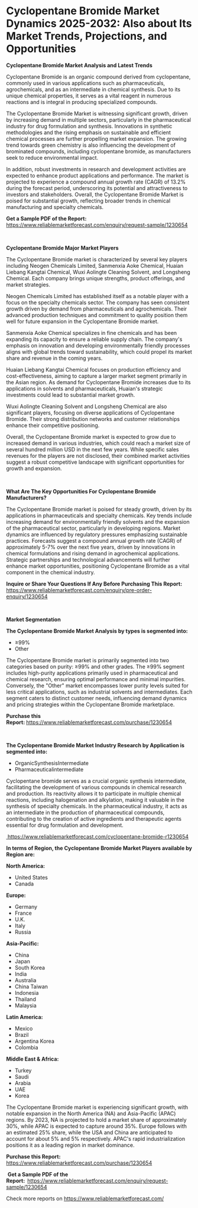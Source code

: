 <p><h1>Cyclopentane Bromide Market Dynamics 2025-2032: Also about Its Market Trends, Projections, and Opportunities</h1></p><p><strong>Cyclopentane Bromide Market Analysis and Latest Trends</strong></p>
<p><p>Cyclopentane Bromide is an organic compound derived from cyclopentane, commonly used in various applications such as pharmaceuticals, agrochemicals, and as an intermediate in chemical synthesis. Due to its unique chemical properties, it serves as a vital reagent in numerous reactions and is integral in producing specialized compounds.</p><p>The Cyclopentane Bromide Market is witnessing significant growth, driven by increasing demand in multiple sectors, particularly in the pharmaceutical industry for drug formulation and synthesis. Innovations in synthetic methodologies and the rising emphasis on sustainable and efficient chemical processes are further propelling market expansion. The growing trend towards green chemistry is also influencing the development of brominated compounds, including cyclopentane bromide, as manufacturers seek to reduce environmental impact.</p><p>In addition, robust investments in research and development activities are expected to enhance product applications and performance. The market is projected to experience a compound annual growth rate (CAGR) of 13.2% during the forecast period, underscoring its potential and attractiveness to investors and stakeholders. Overall, the Cyclopentane Bromide Market is poised for substantial growth, reflecting broader trends in chemical manufacturing and specialty chemicals.</p></p>
<p><strong>Get a Sample PDF of the Report:&nbsp;</strong> <a href="https://www.reliablemarketforecast.com/enquiry/request-sample/1230654?utm_campaign=3208&utm_medium=2&utm_source=Github&utm_content=ia&utm_term=31032025&utm_id=cyclopentane-bromide">https://www.reliablemarketforecast.com/enquiry/request-sample/1230654</a></p>
<p>&nbsp;</p>
<p><strong>Cyclopentane Bromide Major Market Players</strong></p>
<p><p>The Cyclopentane Bromide market is characterized by several key players including Neogen Chemicals Limited, Sanmenxia Aoke Chemical, Huaian Liebang Kangtai Chemical, Wuxi Aolingte Cleaning Solvent, and Longsheng Chemical. Each company brings unique strengths, product offerings, and market strategies.</p><p>Neogen Chemicals Limited has established itself as a notable player with a focus on the specialty chemicals sector. The company has seen consistent growth driven by demand from pharmaceuticals and agrochemicals. Their advanced production techniques and commitment to quality position them well for future expansion in the Cyclopentane Bromide market.</p><p>Sanmenxia Aoke Chemical specializes in fine chemicals and has been expanding its capacity to ensure a reliable supply chain. The company's emphasis on innovation and developing environmentally friendly processes aligns with global trends toward sustainability, which could propel its market share and revenue in the coming years.</p><p>Huaian Liebang Kangtai Chemical focuses on production efficiency and cost-effectiveness, aiming to capture a larger market segment primarily in the Asian region. As demand for Cyclopentane Bromide increases due to its applications in solvents and pharmaceuticals, Huaian's strategic investments could lead to substantial market growth.</p><p>Wuxi Aolingte Cleaning Solvent and Longsheng Chemical are also significant players, focusing on diverse applications of Cyclopentane Bromide. Their strong distribution networks and customer relationships enhance their competitive positioning.</p><p>Overall, the Cyclopentane Bromide market is expected to grow due to increased demand in various industries, which could reach a market size of several hundred million USD in the next few years. While specific sales revenues for the players are not disclosed, their combined market activities suggest a robust competitive landscape with significant opportunities for growth and expansion.</p></p>
<p>&nbsp;</p>
<p><strong>What Are The Key Opportunities For Cyclopentane Bromide Manufacturers?</strong></p>
<p><p>The Cyclopentane Bromide market is poised for steady growth, driven by its applications in pharmaceuticals and specialty chemicals. Key trends include increasing demand for environmentally friendly solvents and the expansion of the pharmaceutical sector, particularly in developing regions. Market dynamics are influenced by regulatory pressures emphasizing sustainable practices. Forecasts suggest a compound annual growth rate (CAGR) of approximately 5-7% over the next five years, driven by innovations in chemical formulations and rising demand in agrochemical applications. Strategic partnerships and technological advancements will further enhance market opportunities, positioning Cyclopentane Bromide as a vital component in the chemical industry.</p></p>
<p><strong>Inquire or Share Your Questions If Any Before Purchasing This Report:</strong> <a href="https://www.reliablemarketforecast.com/enquiry/pre-order-enquiry/1230654?utm_campaign=3208&utm_medium=2&utm_source=Github&utm_content=ia&utm_term=31032025&utm_id=cyclopentane-bromide">https://www.reliablemarketforecast.com/enquiry/pre-order-enquiry/1230654</a></p>
<p>&nbsp;</p>
<p><strong>Market Segmentation</strong></p>
<p><strong>The Cyclopentane Bromide Market Analysis by types is segmented into:</strong></p>
<p><ul><li>≥99%</li><li>Other</li></ul></p>
<p><p>The Cyclopentane Bromide market is primarily segmented into two categories based on purity: ≥99% and other grades. The ≥99% segment includes high-purity applications primarily used in pharmaceutical and chemical research, ensuring optimal performance and minimal impurities. Conversely, the "Other" market encompasses lower purity levels suited for less critical applications, such as industrial solvents and intermediates. Each segment caters to distinct customer needs, influencing demand dynamics and pricing strategies within the Cyclopentane Bromide marketplace.</p></p>
<p><strong>Purchase this Report:&nbsp;</strong><a href="https://www.reliablemarketforecast.com/purchase/1230654?utm_campaign=3208&utm_medium=2&utm_source=Github&utm_content=ia&utm_term=31032025&utm_id=cyclopentane-bromide">https://www.reliablemarketforecast.com/purchase/1230654</a></p>
<p>&nbsp;</p>
<p><strong>The Cyclopentane Bromide Market Industry Research by Application is segmented into:</strong></p>
<p><ul><li>OrganicSynthesisIntermediate</li><li>Pharmaceuticalintermediate</li></ul></p>
<p><p>Cyclopentane bromide serves as a crucial organic synthesis intermediate, facilitating the development of various compounds in chemical research and production. Its reactivity allows it to participate in multiple chemical reactions, including halogenation and alkylation, making it valuable in the synthesis of specialty chemicals. In the pharmaceutical industry, it acts as an intermediate in the production of pharmaceutical compounds, contributing to the creation of active ingredients and therapeutic agents essential for drug formulation and development.</p></p>
<p><a href="https://www.reliablemarketforecast.com/cyclopentane-bromide-r1230654?utm_campaign=3208&utm_medium=2&utm_source=Github&utm_content=ia&utm_term=31032025&utm_id=cyclopentane-bromide">&nbsp;https://www.reliablemarketforecast.com/cyclopentane-bromide-r1230654</a></p>
<p><strong>In terms of Region, the Cyclopentane Bromide Market Players available by Region are:</strong></p>
<p>
    <p> <strong> North America: </strong>
        <ul>
            <li>United States</li>
            <li>Canada</li>
        </ul>
        </p> 
    <p> <strong> Europe: </strong>
        <ul>
            <li>Germany</li>
            <li>France</li>
            <li>U.K.</li>
            <li>Italy</li>
            <li>Russia</li>
        </ul>
        </p> 
    <p> <strong> Asia-Pacific: </strong>
        <ul>
            <li>China</li>
            <li>Japan</li>
            <li>South Korea</li>
            <li>India</li>
            <li>Australia</li>
            <li>China Taiwan</li>
            <li>Indonesia</li>
            <li>Thailand</li>
            <li>Malaysia</li>
        </ul>
        </p> 
    <p> <strong> Latin America: </strong>
        <ul>
            <li>Mexico</li>
            <li>Brazil</li>
            <li>Argentina Korea</li>
            <li>Colombia</li>
        </ul>
        </p> 
    <p> <strong> Middle East & Africa: </strong>
        <ul>
            <li>Turkey</li>
            <li>Saudi</li>
            <li>Arabia</li>
            <li>UAE</li>
            <li>Korea</li>
        </ul>
    </p>
    </p>
<p><p>The Cyclopentane Bromide market is experiencing significant growth, with notable expansion in the North America (NA) and Asia-Pacific (APAC) regions. By 2023, NA is projected to hold a market share of approximately 30%, while APAC is expected to capture around 35%. Europe follows with an estimated 25% share, while the USA and China are anticipated to account for about 5% and 5% respectively. APAC's rapid industrialization positions it as a leading region in market dominance.</p></p>
<p><strong>Purchase this Report: </strong><a href="https://www.reliablemarketforecast.com/purchase/1230654?utm_campaign=3208&utm_medium=2&utm_source=Github&utm_content=ia&utm_term=31032025&utm_id=cyclopentane-bromide">https://www.reliablemarketforecast.com/purchase/1230654</a></p>
<p>&nbsp;<strong>Get a Sample PDF of the Report:&nbsp;&nbsp;</strong><a href="https://www.reliablemarketforecast.com/enquiry/request-sample/1230654?utm_campaign=3208&utm_medium=2&utm_source=Github&utm_content=ia&utm_term=31032025&utm_id=cyclopentane-bromide">https://www.reliablemarketforecast.com/enquiry/request-sample/1230654</a></p>
<p><strong></strong></p>
<p>Check more reports on <a href="https://www.reliablemarketforecast.com/?utm_campaign=3208&utm_medium=2&utm_source=Github&utm_content=ia&utm_term=31032025&utm_id=cyclopentane-bromide">https://www.reliablemarketforecast.com/</a></p>